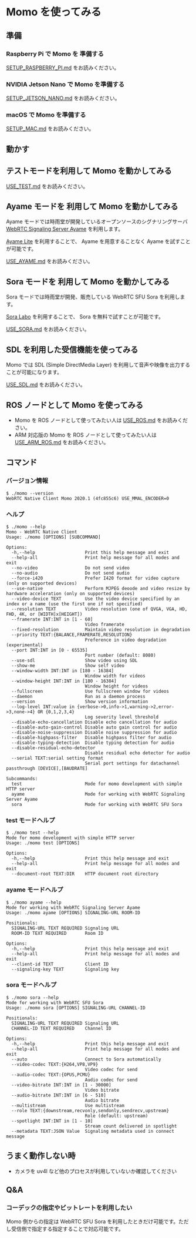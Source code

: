 # Momo を使ってみる

## 準備

### Raspberry Pi で Momo を 準備する

[SETUP_RASPBERRY_PI.md](SETUP_RASPBERRY_PI.md) をお読みください。

### NVIDIA Jetson Nano で Momo を準備する

[SETUP_JETSON_NANO.md](SETUP_JETSON_NANO.md) をお読みください。

### macOS で Momo を準備する

[SETUP_MAC.md](SETUP_MAC.md) をお読みください。

## 動かす

## テストモードを利用して Momo を動かしてみる

[USE_TEST.md](USE_TEST.md) をお読みください。

## Ayame モードを 利用して Momo を動かしてみる

Ayame モードでは時雨堂が開発しているオープンソースのシグナリングサーバ [WebRTC Signaling Server Ayame](https://github.com/OpenAyame/ayame) を利用します。

[Ayame Lite](https://ayame-lite.shiguredo.jp/) を利用することで、 Ayame を用意することなく Ayame を試すことが可能です。

[USE_AYAME.md](USE_AYAME.md) をお読みください。

## Sora モードを 利用して Momo を動かしてみる

Sora モードでは時雨堂が開発、販売している WebRTC SFU Sora を利用します。

[Sora Labo](https://sora-labo.shiguredo.jp/) を利用することで、 Sora を無料で試すことが可能です。

[USE_SORA.md](USE_SORA.md) をお読みください。

## SDL を利用した受信機能を使ってみる

Momo では SDL (Simple DirectMedia Layer) を利用して音声や映像を出力することが可能になります。

[USE_SDL.md](USE_SDL.md) をお読みください。

## ROS ノードとして Momo を使ってみる

- Momo を ROS ノードとして使ってみたい人は [USE_ROS.md](USE_ROS.md) をお読みください。
- ARM 対応版の Momo を ROS ノードとして使ってみたい人は [USE_ARM_ROS.md](USE_ARM_ROS.md) をお読みください。

## コマンド

### バージョン情報

```
$ ./momo --version
WebRTC Native Client Momo 2020.1 (4fc855c6) USE_MMAL_ENCODER=0
```

### ヘルプ

```
$ ./momo --help
Momo - WebRTC Native Client
Usage: ./momo [OPTIONS] [SUBCOMMAND]

Options:
  -h,--help                   Print this help message and exit
  --help-all                  Print help message for all modes and exit
  --no-video                  Do not send video
  --no-audio                  Do not send audio
  --force-i420                Prefer I420 format for video capture (only on supported devices)
  --use-native                Perform MJPEG deoode and video resize by hardware acceleration (only on supported devices)
  --video-device TEXT         Use the video device specified by an index or a name (use the first one if not specified)
  --resolution TEXT           Video resolution (one of QVGA, VGA, HD, FHD, 4K, or [WIDTH]x[HEIGHT])
  --framerate INT:INT in [1 - 60]
                              Video framerate
  --fixed-resolution          Maintain video resolution in degradation
  --priority TEXT:{BALANCE,FRAMERATE,RESOLUTION}
                              Preference in video degradation (experimental)
  --port INT:INT in [0 - 65535]
                              Port number (default: 8080)
  --use-sdl                   Show video using SDL
  --show-me                   Show self video
  --window-width INT:INT in [180 - 16384]
                              Window width for videos
  --window-height INT:INT in [180 - 16384]
                              Window height for videos
  --fullscreen                Use fullscreen window for videos
  --daemon                    Run as a daemon process
  --version                   Show version information
  --log-level INT:value in {verbose->0,info->1,warning->2,error->3,none->4} OR {0,1,2,3,4}
                              Log severity level threshold
  --disable-echo-cancellation Disable echo cancellation for audio
  --disable-auto-gain-control Disable auto gain control for audio
  --disable-noise-suppression Disable noise suppression for audio
  --disable-highpass-filter   Disable highpass filter for audio
  --disable-typing-detection  Disable typing detection for audio
  --disable-residual-echo-detector
                              Disable residual echo detector for audio
  --serial TEXT:serial setting format
                              Serial port settings for datachannel passthrough [DEVICE],[BAUDRATE]

Subcommands:
  test                        Mode for momo development with simple HTTP server
  ayame                       Mode for working with WebRTC Signaling Server Ayame
  sora                        Mode for working with WebRTC SFU Sora
```

### test モードヘルプ


```
$ ./momo test --help
Mode for momo development with simple HTTP server
Usage: ./momo test [OPTIONS]

Options:
  -h,--help                   Print this help message and exit
  --help-all                  Print help message for all modes and exit
  --document-root TEXT:DIR    HTTP document root directory
```

### ayame モードヘルプ


```
$ ./momo ayame --help
Mode for working with WebRTC Signaling Server Ayame
Usage: ./momo ayame [OPTIONS] SIGNALING-URL ROOM-ID

Positionals:
  SIGNALING-URL TEXT REQUIRED Signaling URL
  ROOM-ID TEXT REQUIRED       Room ID

Options:
  -h,--help                   Print this help message and exit
  --help-all                  Print help message for all modes and exit
  --client-id TEXT            Client ID
  --signaling-key TEXT        Signaling key
```

### sora モードヘルプ

```
$ ./momo sora --help
Mode for working with WebRTC SFU Sora
Usage: ./momo sora [OPTIONS] SIGNALING-URL CHANNEL-ID

Positionals:
  SIGNALING-URL TEXT REQUIRED Signaling URL
  CHANNEL-ID TEXT REQUIRED    Channel ID

Options:
  -h,--help                   Print this help message and exit
  --help-all                  Print help message for all modes and exit
  --auto                      Connect to Sora automatically
  --video-codec TEXT:{H264,VP8,VP9}
                              Video codec for send
  --audio-codec TEXT:{OPUS,PCMU}
                              Audio codec for send
  --video-bitrate INT:INT in [1 - 30000]
                              Video bitrate
  --audio-bitrate INT:INT in [6 - 510]
                              Audio bitrate
  --multistream               Use multistream
  --role TEXT:{downstream,recvonly,sendonly,sendrecv,upstream}
                              Role (default: upstream)
  --spotlight INT:INT in [1 - 10]
                              Stream count delivered in spotlight
  --metadata TEXT:JSON Value  Signaling metadata used in connect message
```

## うまく動作しない時

- カメラを uv4l など他のプロセスが利用していないか確認してください

## Q&A

### コーデックの指定やビットレートを利用したい

Momo 側からの指定は WebRTC SFU Sora を利用したときだけ可能です。ただし受信側で指定する指定することで対応可能です。
